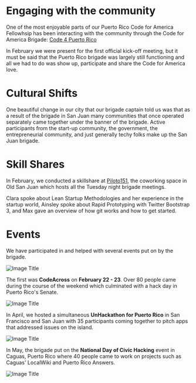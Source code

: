 # Engaging with the community

One of the most enjoyable parts of our Puerto Rico Code for America Fellowhsip has been interacting with the community through the Code for America Brigade: [Code 4 Puerto Rico](http://code4puertorico.org)

In February we were present for the first official kick-off meeting, but it must be said that the Puerto Rico brigade was largely still functioning and all we had to do was show up, participate and share the Code for America love.

# Cultural Shifts

One beautiful change in our city that our brigade captain told us was that as a result of the brigade in San Juan many communities that once operated separately came together under the banner of the brigade. Active participants from the start-up community, the government, the entrepreneurial community, and just generally techy folks make up the San Juan brigade.

# Skill Shares

In February, we conducted a skillshare at [Piloto151](http://www.piloto151.com), the coworking space in Old San Juan which hosts all the Tuesday night brigade meetings.

Clara spoke about Lean Startup Methodologies and her experience in the startup world, Ainsley spoke about Rapid Prototyping with Twitter Bootstrap 3, and Max gave an overview of how git works and how to get started.

# Events

We have participated in and helped with several events put on by the brigade.

![Image Title](http://cl.ly/image/3g2j323J1U2Q/IMG_0045.JPG)

The first was **CodeAcross** on **February 22 - 23**. Over 80 people came during the course of the weekend which culminated with a hack day in Puerto Rico's Senate.

![Image Title](http://cl.ly/image/1H162n243B1N/IMG_2672.JPG)

In April, we hosted a simultaneous **UnHackathon for Puerto Rico** in San Francisco and San Juan with 35 participants coming together to pitch apps that addressed issues on the island.

![Image Title](http://cl.ly/image/153N1K0C0m0K/Presenting_to_Group-2.JPG)

In May, the brigade put on the **National Day of Civic Hacking** event in Caguas, Puerto Rico where 40 people came to work on projects such as Caguas' LocalWiki and Puerto Rico Answers.

![Image Title](http://cl.ly/image/22260W110D3m/10365528_10152428168258048_8833686552638823947_o.jpg)

